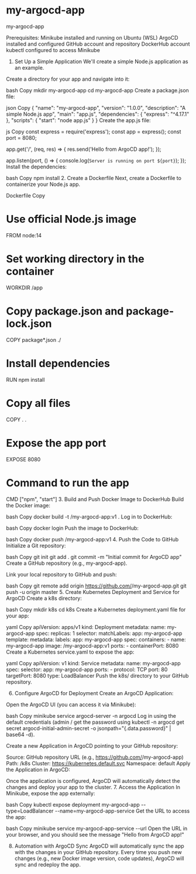 # my-argocd-app
my-argocd-app

Prerequisites:
Minikube installed and running on Ubuntu (WSL)
ArgoCD installed and configured
GitHub account and repository
DockerHub account
kubectl configured to access Minikube
1. Set Up a Simple Application
We'll create a simple Node.js application as an example.

Create a directory for your app and navigate into it:

bash
Copy
mkdir my-argocd-app
cd my-argocd-app
Create a package.json file:

json
Copy
{
  "name": "my-argocd-app",
  "version": "1.0.0",
  "description": "A simple Node.js app",
  "main": "app.js",
  "dependencies": {
    "express": "^4.17.1"
  },
  "scripts": {
    "start": "node app.js"
  }
}
Create the app.js file:

js
Copy
const express = require('express');
const app = express();
const port = 8080;

app.get('/', (req, res) => {
  res.send('Hello from ArgoCD app!');
});

app.listen(port, () => {
  console.log(`Server is running on port ${port}`);
});
Install the dependencies:

bash
Copy
npm install
2. Create a Dockerfile
Next, create a Dockerfile to containerize your Node.js app.

Dockerfile
Copy
# Use official Node.js image
FROM node:14

# Set working directory in the container
WORKDIR /app

# Copy package.json and package-lock.json
COPY package*.json ./

# Install dependencies
RUN npm install

# Copy all files
COPY . .

# Expose the app port
EXPOSE 8080

# Command to run the app
CMD ["npm", "start"]
3. Build and Push Docker Image to DockerHub
Build the Docker image:

bash
Copy
docker build -t <your-dockerhub-username>/my-argocd-app:v1 .
Log in to DockerHub:

bash
Copy
docker login
Push the image to DockerHub:

bash
Copy
docker push <your-dockerhub-username>/my-argocd-app:v1
4. Push the Code to GitHub
Initialize a Git repository:

bash
Copy
git init
git add .
git commit -m "Initial commit for ArgoCD app"
Create a GitHub repository (e.g., my-argocd-app).

Link your local repository to GitHub and push:

bash
Copy
git remote add origin https://github.com/<your-github-username>/my-argocd-app.git
git push -u origin master
5. Create Kubernetes Deployment and Service for ArgoCD
Create a k8s directory:

bash
Copy
mkdir k8s
cd k8s
Create a Kubernetes deployment.yaml file for your app:

yaml
Copy
apiVersion: apps/v1
kind: Deployment
metadata:
  name: my-argocd-app
spec:
  replicas: 1
  selector:
    matchLabels:
      app: my-argocd-app
  template:
    metadata:
      labels:
        app: my-argocd-app
    spec:
      containers:
      - name: my-argocd-app
        image: <your-dockerhub-username>/my-argocd-app:v1
        ports:
        - containerPort: 8080
Create a Kubernetes service.yaml to expose the app:

yaml
Copy
apiVersion: v1
kind: Service
metadata:
  name: my-argocd-app
spec:
  selector:
    app: my-argocd-app
  ports:
    - protocol: TCP
      port: 80
      targetPort: 8080
  type: LoadBalancer
Push the k8s/ directory to your GitHub repository.

6. Configure ArgoCD for Deployment
Create an ArgoCD Application:

Open the ArgoCD UI (you can access it via Minikube):

bash
Copy
minikube service argocd-server -n argocd
Log in using the default credentials (admin / get the password using kubectl -n argocd get secret argocd-initial-admin-secret -o jsonpath="{.data.password}" | base64 -d).

Create a new Application in ArgoCD pointing to your GitHub repository:

Source: GitHub repository URL (e.g., https://github.com/<your-github-username>/my-argocd-app)
Path: /k8s
Cluster: https://kubernetes.default.svc
Namespace: default
Apply the Application in ArgoCD:

Once the application is configured, ArgoCD will automatically detect the changes and deploy your app to the cluster.
7. Access the Application
In Minikube, expose the app externally:

bash
Copy
kubectl expose deployment my-argocd-app --type=LoadBalancer --name=my-argocd-app-service
Get the URL to access the app:

bash
Copy
minikube service my-argocd-app-service --url
Open the URL in your browser, and you should see the message "Hello from ArgoCD app!"

8. Automation with ArgoCD Sync
ArgoCD will automatically sync the app with the changes in your GitHub repository. Every time you push new changes (e.g., new Docker image version, code updates), ArgoCD will sync and redeploy the app.


